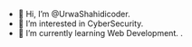 - 👋 Hi, I’m @UrwaShahidicoder.
- 👀 I’m interested in CyberSecurity.
- 🌱 I’m currently learning Web Development.
.

<!---
UrwaShahidicoder/UrwaShahidicoder is a ✨ special ✨ repository because its `README.md` (this file) appears on your GitHub profile.
You can click the Preview link to take a look at your changes.
--->

